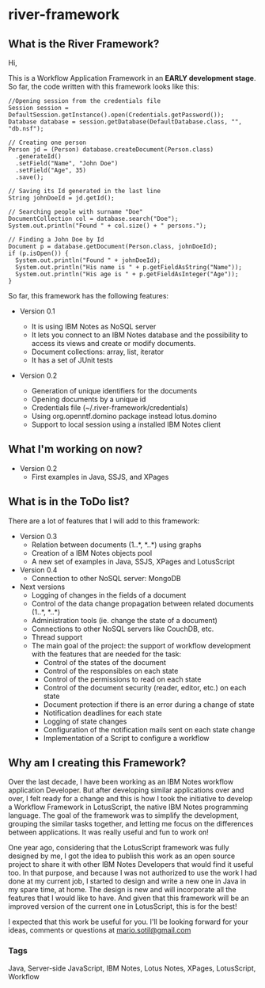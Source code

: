 # river-framework

## What is the River Framework?

Hi, 

This is a Workflow Application Framework in an **EARLY development stage**. So far, the code written with this framework looks like this:

    //Opening session from the credentials file
    Session session = DefaultSession.getInstance().open(Credentials.getPassword());
    Database database = session.getDatabase(DefaultDatabase.class, "", "db.nsf");
    
    // Creating one person
    Person jd = (Person) database.createDocument(Person.class)
      .generateId()
      .setField("Name", "John Doe")
      .setField("Age", 35)
      .save();
    
    // Saving its Id generated in the last line
    String johnDoeId = jd.getId();
    
    // Searching people with surname "Doe"				
    DocumentCollection col = database.search("Doe");
    System.out.println("Found " + col.size() + " persons.");
		
    // Finding a John Doe by Id
    Document p = database.getDocument(Person.class, johnDoeId);
    if (p.isOpen()) {
      System.out.println("Found " + johnDoeId);
      System.out.println("His name is " + p.getFieldAsString("Name"));
      System.out.println("His age is " + p.getFieldAsInteger("Age"));
    } 

So far, this framework has the following features: 

- Version 0.1
  - It is using IBM Notes as NoSQL server
  - It lets you connect to an IBM Notes database and the possibility to access its views and create or modify documents.
  - Document collections: array, list, iterator
  - It has a set of JUnit tests

- Version 0.2
  - Generation of unique identifiers for the documents
  - Opening documents by a unique id
  - Credentials file (~/.river-framework/credentials)
  - Using org.openntf.domino package instead lotus.domino
  - Support to local session using a installed IBM Notes client 

## What I'm working on now?

- Version 0.2
  - First examples in Java, SSJS, and XPages

## What is in the ToDo list?

There are a lot of features that I will add to this framework:

- Version 0.3
  - Relation between documents (1..\*, \*..\*) using graphs
  - Creation of a IBM Notes objects pool
  - A new set of examples in Java, SSJS, XPages and LotusScript
- Version 0.4
  - Connection to other NoSQL server: MongoDB
- Next versions
  - Logging of changes in the fields of a document
  - Control of the data change propagation between related documents (1..\*, \*..\*)
  - Administration tools (ie. change the state of a document)
  - Connections to other NoSQL servers like CouchDB, etc.
  - Thread support
  - The main goal of the project: the support of workflow development with the features that are needed for the task:
    - Control of the states of the document
    - Control of the responsibles on each state
    - Control of the permissions to read on each state
    - Control of the document security (reader, editor, etc.) on each state
    - Document protection if there is an error during a change of state
    - Notification deadlines for each state
    - Logging of state changes
    - Configuration of the notification mails sent on each state change
    - Implementation of a Script to configure a workflow
  

## Why am I creating this Framework?

Over the last decade, I have been working as an IBM Notes workflow application Developer. But after developing similar applications over and over, I felt ready for a change and this is how I took the initiative to develop a Workflow Framework in LotusScript, the native IBM Notes programming language. The goal of the framework was to simplify the development, grouping the similar tasks together, and letting me focus on the differences between applications. It was really useful and fun to work on!

One year ago, considering that the LotusScript framework was fully designed by me, I got the idea to publish this work as an open source project to share it with other IBM Notes Developers that would find it useful too. In that purpose, and because I was not authorized to use the work I had done at my current job, I started to design and write a new one in Java in my spare time, at home. The design is new and will incorporate all the features that I would like to have. And given that this framework will be an improved version of the current one in LotusScript, this is for the best!

I expected that this work be useful for you. I'll be looking forward for your ideas, comments or questions at mario.sotil@gmail.com


### Tags

Java, Server-side JavaScript, IBM Notes, Lotus Notes, XPages, LotusScript, Workflow




